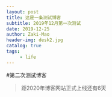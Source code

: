 ```yaml
---
layout: post
title: 这是一条测试博客
subtitle: 2019年12月第一次测试
date: 2019-12-25
author: Zaki-Mao
header-img: desk2.jpg
catalog: true
tags:
     - life
---
```

#第二次测试博客

>距2020年博客网站正式上线还有6天
